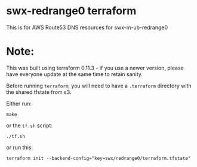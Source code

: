 # swx-redrange0 terraform

This is for AWS Route53 DNS resources for swx-m-ub-redrange0

# Note:

This was built using terraform 0.11.3 - if you use a newer version, please have everyone update at the same time to retain sanity.

Before running `terraform`, you will need to have a `.terraform` directory with the shared tfstate from s3.

Either run:

    make

or the `tf.sh` script:

    ./tf.sh

or run this:

    terraform init --backend-config="key=swx/redrange0/terraform.tfstate"

